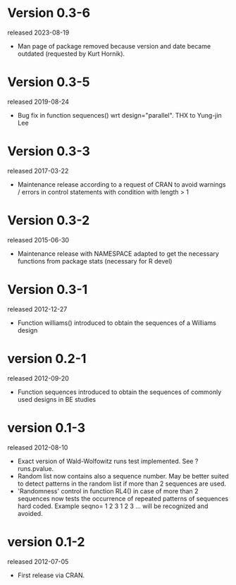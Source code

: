 # Version 0.3-6

released 2023-08-19

* Man page of package removed because version and date became outdated
  (requested by Kurt Hornik).

# Version 0.3-5

released 2019-08-24

* Bug fix in function sequences() wrt design="parallel".
THX to Yung-jin Lee

# Version 0.3-3

released 2017-03-22

* Maintenance release according to a request of CRAN to avoid warnings /
errors in control statements with condition with length > 1

# Version 0.3-2

released 2015-06-30

* Maintenance release with NAMESPACE adapted to get the necessary functions from package stats 
(necessary for R devel)

# Version 0.3-1

released 2012-12-27

* Function williams() introduced to obtain the sequences of a Williams design

# version 0.2-1

released 2012-09-20

* Function sequences introduced to obtain the sequences of commonly used designs in BE studies

# version 0.1-3

released 2012-08-10

* Exact version of Wald-Wolfowitz runs test implemented. See ?runs.pvalue.
* Random list now contains also a sequence number. May be better suited 
to detect patterns in the random list if more than 2 sequences are used. 
* 'Randomness' control in function RL4() in case of more than 2 sequences now tests the occurrence of repeated patterns of sequences hard coded.
Example seqno= 1 2 3 1 2 3 ... will be recognized and avoided.

# version 0.1-2

released 2012-07-05

* First release via CRAN.
